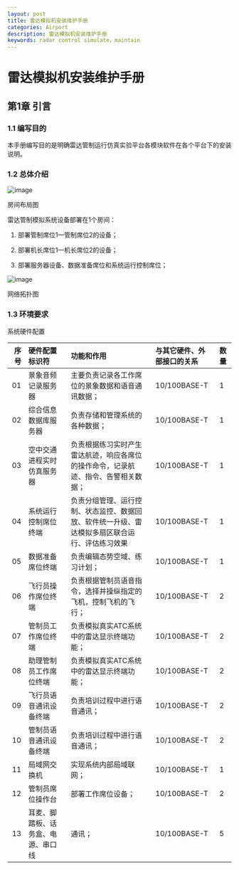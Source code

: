 ```yaml
---
layout: post
title: 雷达模拟机安装维护手册
categories: Airport
description: 雷达模拟机安装维护手册
keywords: radar control simulate，maintain
---
```


# 雷达模拟机安装维护手册

## 第1章	引言

### 1.1	编写目的

本手册编写目的是明确雷达管制运行仿真实验平台各模块软件在各个平台下的安装说明。

### 1.2	总体介绍

![image](https://github.com/weakchen007/aiwv.github.io/assets/58799395/fd82959f-c020-4c50-a089-91ba4efa853a)

房间布局图

雷达管制模拟系统设备部署在1个房间：

1)	部署管制席位1—管制席位2的设备；

2)	部署机长席位1—机长席位2的设备；

3)	部署服务器设备、数据准备席位和系统运行控制席位；

![image](https://github.com/weakchen007/aiwv.github.io/assets/58799395/06fc2adc-5f74-4c70-9932-d0b14235716c)

网络拓扑图

### 1.3	环境要求
系统硬件配置

|  序号 | 硬件配置标识符                       |  功能和作用  | 与其它硬件、外部接口的关系   |  数量          |
|-----:|:-------------------------------------| :-------------------------------------| :-------------------------------------| :-------------------------------------|
| 01  | 景象音频记录服务器               | 主要负责记录各工作席位的景象数据和语音通讯数据；| 10/100BASE-T      |     1      |
| 02  | 综合信息数据库服务器             | 负责存储和管理系统的各种数据；                 | 10/100BASE-T      |     1     |
| 03  | 空中交通进程实时仿真服务器        | 负责根据练习实时产生雷达航迹，响应各席位的操作命令，记录航迹、指令、告警相关数据；   | 10/100BASE-T          |     1      |
| 04  | 系统运行控制席位终端              | 负责分组管理、运行控制、状态监控、数据回放、软件统一升级、雷达模拟多扇区联合运行、评估练习效果  | 10/100BASE-T        |     1      |
| 05  | 数据准备席位终端                  | 负责编辑态势空域、练习计划；|10/100BASE-T           |     1     |
| 06  | 飞行员操作席位终端                | 负责根据管制员语音指令，选择并操纵指定的飞机，控制飞机的飞行；  | 10/100BASE-T        |   2        |
| 07  | 管制员工作席位终端                | 负责模拟真实ATC系统中的雷达显示终端功能；| 10/100BASE-T         |     2      |
| 08  | 助理管制员工作席位终端            | 负责模拟真实ATC系统中的雷达显示终端功能；  | 10/100BASE-T         |     2      |
| 09  | 飞行员语音通讯设备终端     | 负责培训过程中进行语音通讯； | 10/100BASE-T         |     2      |
| 10  | 管制员语音通讯设备终端   | 负责培训过程中进行语音通讯；  | 10/100BASE-T           |     2      |
| 11  | 局域网交换机                  | 实现系统内部局域联网；     | 10/100BASE-T          |     1      |
| 12  | 管制员席位操作台                  |部署工作席位设备；      | 10/100BASE-T |     2      |
| 13  | 耳麦、脚踏板、话务盒、电源、串口线           | 通讯；              | 10/100BASE-T          |      5     |


